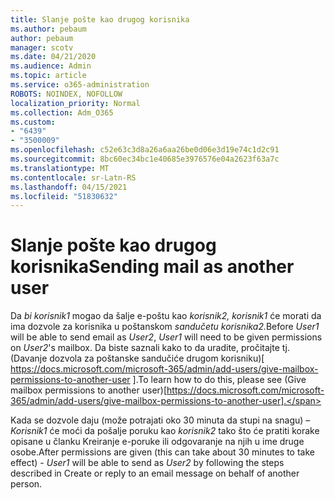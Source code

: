 ```yaml
---
title: Slanje pošte kao drugog korisnika
ms.author: pebaum
author: pebaum
manager: scotv
ms.date: 04/21/2020
ms.audience: Admin
ms.topic: article
ms.service: o365-administration
ROBOTS: NOINDEX, NOFOLLOW
localization_priority: Normal
ms.collection: Adm_O365
ms.custom:
- "6439"
- "3500009"
ms.openlocfilehash: c52e63c3d8a26a6aa26be0d06e3d19e74c1d2c91
ms.sourcegitcommit: 8bc60ec34bc1e40685e3976576e04a2623f63a7c
ms.translationtype: MT
ms.contentlocale: sr-Latn-RS
ms.lasthandoff: 04/15/2021
ms.locfileid: "51830632"
---
```

# <a name="sending-mail-as-another-user"></a><span data-ttu-id="522fc-102">Slanje pošte kao drugog korisnika</span><span class="sxs-lookup"><span data-stu-id="522fc-102">Sending mail as another user</span></span>

<span data-ttu-id="522fc-103">Da *bi korisnik1* mogao da šalje e-poštu kao *korisnik2,* *korisnik1* će morati da ima dozvole za korisnika u poštanskom *sandučetu korisnika2.*</span><span class="sxs-lookup"><span data-stu-id="522fc-103">Before *User1* will be able to send email as *User2*, *User1* will need to be given permissions on *User2*'s mailbox.</span></span> <span data-ttu-id="522fc-104">Da biste saznali kako to da uradite, pročitajte tj. (Davanje dozvola za poštanske sandučiće drugom korisniku)[ https://docs.microsoft.com/microsoft-365/admin/add-users/give-mailbox-permissions-to-another-user ].</span><span class="sxs-lookup"><span data-stu-id="522fc-104">To learn how to do this, please see (Give mailbox permissions to another user)[https://docs.microsoft.com/microsoft-365/admin/add-users/give-mailbox-permissions-to-another-user].</span></span>

<span data-ttu-id="522fc-105">Kada se dozvole daju (može potrajati oko 30 minuta da stupi na snagu) – *Korisnik1* će moći da pošalje poruku kao *korisnik2* tako što će pratiti korake opisane u članku Kreiranje e-poruke ili odgovaranje na njih u ime druge osobe.</span><span class="sxs-lookup"><span data-stu-id="522fc-105">After permissions are given (this can take about 30 minutes to take effect) - *User1* will be able to send as *User2* by following the steps described in Create or reply to an email message on behalf of another person.</span></span>
